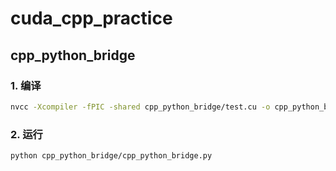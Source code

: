 # cuda_cpp_practice

## cpp_python_bridge

### 1. 编译

```bash
nvcc -Xcompiler -fPIC -shared cpp_python_bridge/test.cu -o cpp_python_bridge/libnegate.so
```

### 2. 运行

```bash
python cpp_python_bridge/cpp_python_bridge.py
```
